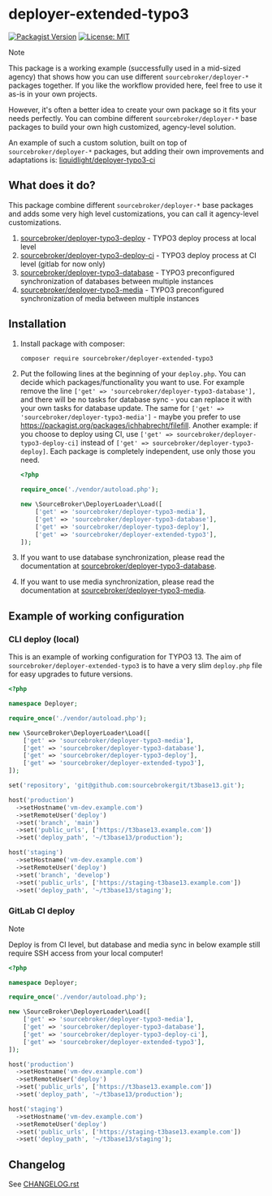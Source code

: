 # deployer-extended-typo3

[![Packagist Version](http://img.shields.io/packagist/v/sourcebroker/deployer-extended-typo3.svg?style=flat)](https://packagist.org/packages/sourcebroker/deployer-extended-typo3)
[![License: MIT](https://img.shields.io/badge/license-MIT-blue.svg?style=flat)](https://packagist.org/packages/sourcebroker/deployer-extended-typo3)

> [!NOTE]
>
> This package is a working example (successfully used in a mid-sized agency) that shows how you can use different `sourcebroker/deployer-*` packages together.
> If you like the workflow provided here, feel free to use it as-is in your own projects.
>
> However, it's often a better idea to create your own package so it fits your needs perfectly.
> You can combine different `sourcebroker/deployer-*` base packages to build your own high customized, agency-level solution.
>
> An example of such a custom solution, built on top of `sourcebroker/deployer-*` packages, but adding their own improvements and adaptations
> is: [liquidlight/deployer-typo3-ci](https://github.com/liquidlight/deployer-typo3-ci)

## What does it do?

This package combine different `sourcebroker/deployer-*` base packages and adds some very high level customizations, 
you can call it agency-level customizations.

1. [sourcebroker/deployer-typo3-deploy](https://github.com/sourcebroker/deployer-typo3-deploy) - TYPO3 deploy process at local level
2. [sourcebroker/deployer-typo3-deploy-ci](https://github.com/sourcebroker/deployer-typo3-deploy-ci) - TYPO3 deploy process at CI level (gitlab for now only)
3. [sourcebroker/deployer-typo3-database](https://github.com/sourcebroker/deployer-typo3-database) - TYPO3 preconfigured synchronization of databases between multiple instances
4. [sourcebroker/deployer-typo3-media](https://github.com/sourcebroker/deployer-typo3-media) - TYPO3 preconfigured synchronization of media between multiple instances

## Installation

1. Install package with composer:

    ```bash
    composer require sourcebroker/deployer-extended-typo3
    ```

2. Put the following lines at the beginning of your `deploy.php`. You can decide which packages/functionality you want
   to use. For example remove the line `['get' => 'sourcebroker/deployer-typo3-database'],` and there will be no tasks for
   database sync - you can replace it with your own tasks for database update. The same for
   `['get' => 'sourcebroker/deployer-typo3-media']` - maybe you prefer to use https://packagist.org/packages/ichhabrecht/filefill.
   Another example: if you choose to deploy using CI, use `['get' => sourcebroker/deployer-typo3-deploy-ci]` instead of
   `['get' => sourcebroker/deployer-typo3-deploy]`. Each package is completely independent, use only those you need.

    ```php
    <?php

    require_once('./vendor/autoload.php');

    new \SourceBroker\DeployerLoader\Load([
        ['get' => 'sourcebroker/deployer-typo3-media'],
        ['get' => 'sourcebroker/deployer-typo3-database'],
        ['get' => 'sourcebroker/deployer-typo3-deploy'],
        ['get' => 'sourcebroker/deployer-extended-typo3'],
    ]);
    ```

4. If you want to use database synchronization, please read the documentation
   at [sourcebroker/deployer-typo3-database](https://github.com/sourcebroker/deployer-typo3-database).

5. If you want to use media synchronization, please read the documentation
   at [sourcebroker/deployer-typo3-media](https://github.com/sourcebroker/deployer-typo3-media).


## Example of working configuration

### CLI deploy (local)

This is an example of working configuration for TYPO3 13. The aim of `sourcebroker/deployer-extended-typo3` is to have a
very slim `deploy.php` file for easy upgrades to future versions.

```php
<?php

namespace Deployer;

require_once('./vendor/autoload.php');

new \SourceBroker\DeployerLoader\Load([
    ['get' => 'sourcebroker/deployer-typo3-media'],
    ['get' => 'sourcebroker/deployer-typo3-database'],
    ['get' => 'sourcebroker/deployer-typo3-deploy'],
    ['get' => 'sourcebroker/deployer-extended-typo3'],
]);

set('repository', 'git@github.com:sourcebrokergit/t3base13.git');

host('production')
  ->setHostname('vm-dev.example.com')
  ->setRemoteUser('deploy')
  ->set('branch', 'main')
  ->set('public_urls', ['https://t3base13.example.com'])
  ->set('deploy_path', '~/t3base13/production');

host('staging')
  ->setHostname('vm-dev.example.com')
  ->setRemoteUser('deploy')
  ->set('branch', 'develop')
  ->set('public_urls', ['https://staging-t3base13.example.com'])
  ->set('deploy_path', '~/t3base13/staging');
```

### GitLab CI deploy

> [!NOTE]
> Deploy is from CI level, but database and media sync in below example still require SSH access from your local computer!

```php
<?php

namespace Deployer;

require_once('./vendor/autoload.php');

new \SourceBroker\DeployerLoader\Load([
    ['get' => 'sourcebroker/deployer-typo3-media'],
    ['get' => 'sourcebroker/deployer-typo3-database'],
    ['get' => 'sourcebroker/deployer-typo3-deploy-ci'],
    ['get' => 'sourcebroker/deployer-extended-typo3'],
]);

host('production')
  ->setHostname('vm-dev.example.com')
  ->setRemoteUser('deploy')
  ->set('public_urls', ['https://t3base13.example.com'])
  ->set('deploy_path', '~/t3base13/production');

host('staging')
  ->setHostname('vm-dev.example.com')
  ->setRemoteUser('deploy')
  ->set('public_urls', ['https://staging-t3base13.example.com'])
  ->set('deploy_path', '~/t3base13/staging');
```

## Changelog

See [CHANGELOG.rst](https://github.com/sourcebroker/deployer-extended-typo3/blob/master/CHANGELOG.rst)
